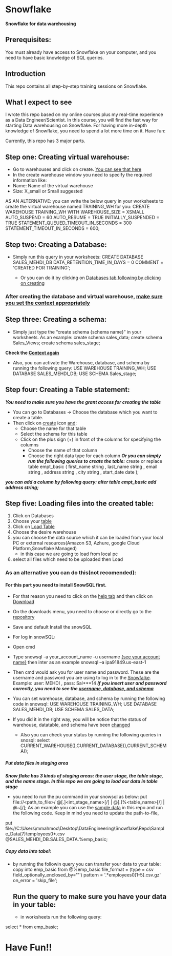 # Snowflake

**Snowflake for data warehousing**

## Prerequisites:
You must already have access to Snowflake on your computer, and you need to have basic knowledge of SQL queries.

## Introduction

This repo contains all step-by-step training sessions on Snowflake.

## What I expect to see

I wrote this repo based on my online courses plus my real-time experience as a Data Engineer/Scientist. In this course, you will find the fast way for starting Data warehousing on Snowflake. For having more in-depth knowledge of Snowflake, you need to spend a lot more time on it. Have fun:

Currently, this repo has 3 major parts.

## Step one: Creating virtual warehouse:

-   Go to warehouses and click on create. [You can see that here](https://github.com/MehdiMahmoodi/Snowflake/blob/master/1.png)
-  In the create warehouse window you need to specify the required information like:
  - Name: Name of the virtual warehouse
  - Size: X_small or Small suggested

AS AN ALTERNATIVE: you can write the below query in your worksheets to create the virtual warehouse named TRAINING_WH for you:
CREATE WAREHOUSE TRAINING_WH
WITH
    WAREHOUSE_SIZE = XSMALL
    AUTO_SUSPEND =  60
    AUTO_RESUME = TRUE
    INITIALLY_SUSPENDED = TRUE
    STATEMENT_QUEUED_TIMEOUT_IN_SECONDS = 300
    STATEMENT_TIMEOUT_IN_SECONDS = 600;

## Step two: Creating a Database:
-  Simply run this query in your worksheets:
CREATE  DATABASE SALES_MEHDI_DB 
DATA_RETENTION_TIME_IN_DAYS = 0
COMMENT = 'CREATED FOR TRAINING';

    - Or you can do it by clicking on [Databases tab following by clicking on creating](https://github.com/MehdiMahmoodi/Snowflake/blob/master/2.png)

### After creating the database and virtual warehouse, [make sure you set the context appropriately](https://github.com/MehdiMahmoodi/Snowflake/blob/master/3.png)

## Step three: Creating a schema:
- Simply just type the “create schema {schema name}” in your worksheets. As an example:
create schema sales_data;
create schema Sales_Views;
create schema sales_stage;

**Check the [Context again](https://github.com/MehdiMahmoodi/Snowflake/blob/master/4.png)**
- Also, you can activate the Warehouse, database, and schema by running the following query:
USE WAREHOUSE TRAINING_WH;
USE DATABASE SALES_MEHDI_DB;
USE SCHEMA Sales_stage;
## Step four: Creating a Table statement:
***You need to make sure you have the grant access for creating the table***
- You can go to Databases -> Choose the database which you want to create a table.
- Then click on [create](https://github.com/MehdiMahmoodi/Snowflake/blob/master/5.png) icon [and](https://github.com/MehdiMahmoodi/Snowflake/blob/master/6.png):  
    - Choose the name for that table
    - Select the schema for this table
    - Click on the plus sign (+) in front of the columns for specifying the columns
        - Choose the name of that column
        - Choose the right data type for each column
***Or you can simply run the following queries to create the table:***
create or replace table empt_basic (
first_name string ,
last_name string , 
email string , 
address string ,
city string , 
start_date date
);

***you can add a column by following query: 
alter table empt_basic
add address string;***


## Step five: Loading files into the created table:
1) Click on Databases
2) Choose your [table](https://github.com/MehdiMahmoodi/Snowflake/commit/1dc1552ebd024b0cd56705a529d8e7493556250c)
3) Click on [Load Table](https://github.com/MehdiMahmoodi/Snowflake/blob/master/17.png)
4) Choose the desire warehouse
5) you can choose the data source which it can be loaded from your local PC or external resources(Amazon S3, Azhure, google Cloud Platform,Snowflake Managed)
    - in this case we are going to load from local pc
6) select all files which need to be uploaded then Load

### As an alternative you can do this(not recomended):


#### For this part you need to install SnowSQL first. 
- For that reason you need to click on the [help tab](https://github.com/MehdiMahmoodi/Snowflake/blob/master/11.png) and then click on [Download](https://github.com/MehdiMahmoodi/Snowflake/blob/master/11.png)
- On the downloads menu, you need to choose or directly go to the [repository]( https://sfc-repo.snowflakecomputing.com/snowsql/bootstrap/1.2/index.html)
- Save and default Install the snowSQL
- For log in snowSQL:
 -  Open cmd
 -  Type snowsql -a your_account_name -u username [{see your account name}](https://github.com/MehdiMahmoodi/Snowflake/blob/master/12.png) then inter as an example snowsql –a ipa91849.us-east-1
 -  Then cmd would ask you for user name and password. These are the username and password you are using to log in to the [Snowfalke](https://github.com/MehdiMahmoodi/Snowflake/blob/master/13.png). Example: user: MEHDI , pass: Sal***14
***If you insert user and password correctly, you need to see the [username, database, and schema](https://github.com/MehdiMahmoodi/Snowflake/blob/master/14.png)***
- You can set warehouse, database, and schema by running the following code in snowsql:
USE WAREHOUSE TRAINING_WH;
USE DATABASE SALES_MEHDI_DB;
USE SCHEMA SALES_DATA;

- If you did it in the right way, you will be notice that the status of warehouse, datatable, and schema have been [changed](https://github.com/MehdiMahmoodi/Snowflake/blob/master/15.png)
    - Also you can check your status by running the following queries in snosql:
    select CURRENT_WAREHOUSE(),CURRENT_DATABASE(),CURRENT_SCHEMA(); 
 

##### Put data files in staging area
***Snow flake has 3 kinds of staging areas: the user stage, the table stage, and the name stage. In this repo we are going to load our data in table stage***
- you need to run the pu command in your snowsql as below:
put file://<path_to_file>/<filename> @[<namespace>.]<int_stage_name>[/<path>]  | @[<namespace>.]%<table_name>[/<path>]  | @~[/<path>];
As an example you can use the [sample data](https://github.com/MehdiMahmoodi/Snowflake/blob/master/getting-started.zip) in this repo and run the following code. Keep in mind you need to update the path-to-file,

put file://C:\Users\mmahmoo\Desktop\DataEngineering\Snowflake\Repo\Sample_Data(7)\employees0*.csv @SALES_MEHDI_DB.SALES_DATA.%emp_basic;

##### Copy data into tabel:
- by running the followin query you can transfer your data to your table:
copy into emp_basic
  from @%emp_basic
  file_format = (type = csv field_optionally_enclosed_by='"')
  pattern = '.*employees0[1-5].csv.gz'
  on_error = 'skip_file';

  ## Run the query to make sure you have your data in your table:
  - in worksheets run the following query:

select * from emp_basic;

# Have Fun!!












